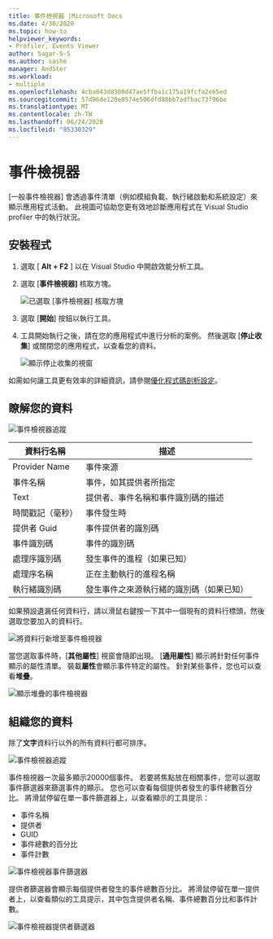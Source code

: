 ```yaml
---
title: 事件檢視器 |Microsoft Docs
ms.date: 4/30/2020
ms.topic: how-to
helpviewer_keywords:
- Profiler, Events Viewer
author: Sagar-S-S
ms.author: sashe
manager: AndSter
ms.workload:
- multiple
ms.openlocfilehash: 4cba043d8300d47ae5ffba1c175a19fcfa2e65ed
ms.sourcegitcommit: 57d96de120e0574e506dfd80bb7adfbac73f96be
ms.translationtype: MT
ms.contentlocale: zh-TW
ms.lasthandoff: 06/24/2020
ms.locfileid: "85330329"
---
```

# <a name="events-viewer"></a>事件檢視器

[一般事件檢視器] 會透過事件清單（例如模組負載、執行緒啟動和系統設定）來顯示應用程式活動。 此視圖可協助您更有效地診斷應用程式在 Visual Studio profiler 中的執行狀況。

## <a name="setup"></a>安裝程式

1. 選取 [ **Alt + F2** ] 以在 Visual Studio 中開啟效能分析工具。

1. 選取 [**事件檢視器]** 核取方塊。

   ![已選取 [事件檢視器] 核取方塊](../profiling/media/eventsviewerselected.png "已選取 [事件檢視器] 核取方塊")

1. 選取 [**開始**] 按鈕以執行工具。

1. 工具開始執行之後，請在您的應用程式中進行分析的案例。 然後選取 [**停止收集**] 或關閉您的應用程式，以查看您的資料。

   ![顯示停止收集的視窗](../profiling/media/stopcollectioneventsviewer.png "顯示停止收集的視窗")

如需如何讓工具更有效率的詳細資訊，請參閱[優化程式碼剖析設定](../profiling/optimize-profiler-settings.md)。

## <a name="understand-your-data"></a>瞭解您的資料

![事件檢視器追蹤](../profiling/media/eventviewertrace.png "事件檢視器追蹤")

|資料行名稱|描述|
|----------|---------------------|
|Provider Name|事件來源|
|事件名稱|事件，如其提供者所指定|
|Text|提供者、事件名稱和事件識別碼的描述|
|時間戳記（毫秒）|事件發生時|
|提供者 Guid|事件提供者的識別碼|
|事件識別碼|事件的識別碼|
|處理序識別碼|發生事件的進程（如果已知）|
|處理序名稱|正在主動執行的進程名稱|
|執行緒識別碼|發生事件之來源執行緒的識別碼（如果已知）|

如果預設遺漏任何資料行，請以滑鼠右鍵按一下其中一個現有的資料行標頭，然後選取您要加入的資料行。

![將資料行新增至事件檢視器](../profiling/media/eventvieweraddcolumns.png "將資料行新增至事件檢視器")

當您選取事件時，[**其他屬性**] 視窗會隨即出現。 [**通用屬性**] 顯示將針對任何事件顯示的屬性清單。 裝載**屬性**會顯示事件特定的屬性。 針對某些事件，您也可以查看**堆疊**。

![顯示堆疊的事件檢視器](../profiling/media/eventviewerstacks.png "顯示堆疊的事件檢視器")

## <a name="organize-your-data"></a>組織您的資料

除了**文字**資料行以外的所有資料行都可排序。

![事件檢視器追蹤](../profiling/media/eventviewertrace.png "事件檢視器追蹤")

事件檢視器一次最多顯示20000個事件。 若要將焦點放在相關事件，您可以選取事件篩選器來篩選事件的顯示。 您也可以查看每個提供者發生的事件總數百分比。 將滑鼠停留在單一事件篩選器上，以查看顯示的工具提示：

- 事件名稱
- 提供者
- GUID
- 事件總數的百分比
- 事件計數

![事件檢視器事件篩選器](../profiling/media/eventviewereventfilter.png "事件檢視器事件篩選器")

提供者篩選器會顯示每個提供者發生的事件總數百分比。 將滑鼠停留在單一提供者上，以查看類似的工具提示，其中包含提供者名稱、事件總數百分比和事件計數。

![事件檢視器提供者篩選器](../profiling/media/eventviewerproviderfilter.png "事件檢視器提供者篩選器")
